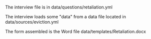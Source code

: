 The interview file is in data/questions/retaliation.yml

The interview loads some "data" from a data file located in data/sources/eviction.yml

The form assembled is the Word file data/templates/Retaliation.docx

